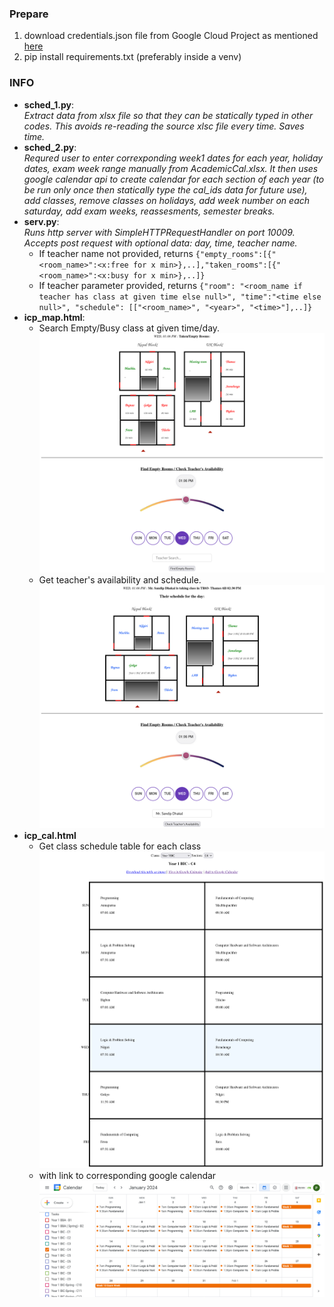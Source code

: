 ### Prepare
1. download credentials.json file from Google Cloud Project as mentioned [here](https://developers.google.com/calendar/api/quickstart/python)
2. pip install requirements.txt (preferably inside a venv)

### INFO
- **sched_1.py**: <br>
_Extract data from xlsx file so that they can be statically typed in other codes. This avoids re-reading the source xlsc file every time. Saves time._
- **sched_2.py**: <br> 
*Requred user to enter correxponding week1 dates for each year, holiday dates, exam week range manually from AcademicCal.xlsx. It then uses google calendar api to create calendar for each section of each year (to be run only once then statically type the cal_ids data for future use), add classes, remove classes on holidays, add week number on each saturday, add exam weeks, reassesments, semester breaks.*
- **serv.py**: <br>
*Runs http server with SimpleHTTPRequestHandler on port 10009. Accepts post request with optional data: day, time, teacher name.* 
    -   If teacher name not provided, returns `{"empty_rooms":[{"<room_name>":<x:free for x min>},..],"taken_rooms":[{"<room_name>":<x:busy for x min>},..]}`
    -   If teacher parameter provided, returns 
    `{"room": "<room_name if teacher has class at given time else null>", "time":"<time else null>", "schedule": [["<room_name>", "<year>", "<time>"],..]}`
- **icp_map.html**:<br>
    * Search Empty/Busy class at given time/day. 
    ![alt text](imgs/img01.png)
    * Get teacher's availability and schedule.
    ![alt text](imgs/img02.png)
- **icp_cal.html**<br>
    * Get class schedule table for each class 
    ![alt text](imgs/img03.png)
    * with link to corresponding google calendar
    ![alt text](imgs/img04.png)